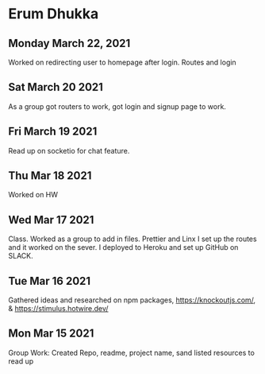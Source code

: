 # Erum Dhukka

## Monday March 22, 2021

Worked on redirecting user to homepage after login. Routes and login

## Sat March 20 2021

As a group got routers to work, got login and signup page to work.

## Fri March 19 2021

Read up on socketio for chat feature.

## Thu Mar 18 2021

Worked on HW

## Wed Mar 17 2021

Class. Worked as a group to add in files. Prettier and Linx
I set up the routes and it worked on the sever. I deployed to Heroku and set up GitHub on SLACK.

## Tue Mar 16 2021

Gathered ideas and researched on npm packages, https://knockoutjs.com/, &
https://stimulus.hotwire.dev/

## Mon Mar 15 2021

Group Work: Created Repo, readme, project name, sand listed resources to read up
